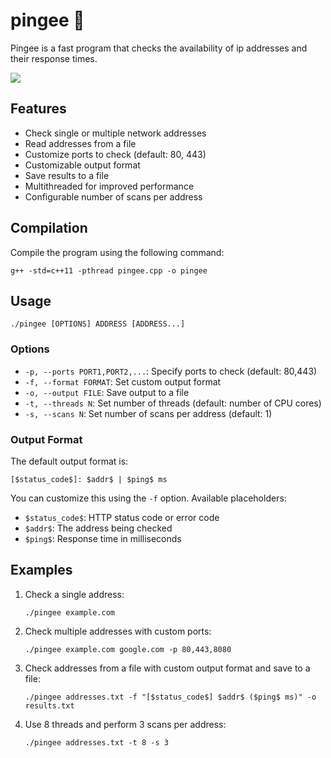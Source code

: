 # pingee 🌟

Pingee is a fast program that checks the availability of ip addresses and their response times.

[![](https://github-readme-stats.vercel.app/api/pin/?username=shadowvvf&repo=pingee&theme=blue-green)](https://github.com/anuraghazra/github-readme-stats)

## Features

- Check single or multiple network addresses
- Read addresses from a file
- Customize ports to check (default: 80, 443)
- Customizable output format
- Save results to a file
- Multithreaded for improved performance
- Configurable number of scans per address

## Compilation

Compile the program using the following command:

```
g++ -std=c++11 -pthread pingee.cpp -o pingee
```

## Usage

```
./pingee [OPTIONS] ADDRESS [ADDRESS...]
```

### Options

- `-p, --ports PORT1,PORT2,...`: Specify ports to check (default: 80,443)
- `-f, --format FORMAT`: Set custom output format
- `-o, --output FILE`: Save output to a file
- `-t, --threads N`: Set number of threads (default: number of CPU cores)
- `-s, --scans N`: Set number of scans per address (default: 1)

### Output Format

The default output format is:
```
[$status_code$]: $addr$ | $ping$ ms
```

You can customize this using the `-f` option. Available placeholders:
- `$status_code$`: HTTP status code or error code
- `$addr$`: The address being checked
- `$ping$`: Response time in milliseconds

## Examples

1. Check a single address:
   ```
   ./pingee example.com
   ```

2. Check multiple addresses with custom ports:
   ```
   ./pingee example.com google.com -p 80,443,8080
   ```

3. Check addresses from a file with custom output format and save to a file:
   ```
   ./pingee addresses.txt -f "[$status_code$] $addr$ ($ping$ ms)" -o results.txt
   ```

4. Use 8 threads and perform 3 scans per address:
   ```
   ./pingee addresses.txt -t 8 -s 3
   ```
